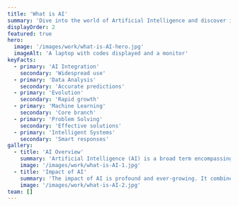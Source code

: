 ```yaml
---
title: 'What is AI'
summary: 'Dive into the world of Artificial Intelligence and discover its transformative impact.'
displayOrder: 2
featured: true
hero:
  image: '/images/work/what-is-AI-hero.jpg'
  imageAlt: 'A laptop with codes displayed and a monitor'
keyFacts:
  - primary: 'AI Integration'
    secondary: 'Widespread use'
  - primary: 'Data Analysis'
    secondary: 'Accurate predictions'
  - primary: 'Evolution'
    secondary: 'Rapid growth'
  - primary: 'Machine Learning'
    secondary: 'Core branch'
  - primary: 'Problem Solving'
    secondary: 'Effective solutions'
  - primary: 'Intelligent Systems'
    secondary: 'Smart responses'
gallery:
  - title: 'AI Overview'
    summary: 'Artificial Intelligence (AI) is a broad term encompassing subfields like deep learning and machine learning. These fields involve algorithms aimed at creating systems capable of making predictions or responses based on data, essentially simulating intelligent behavior in computers.'
    image: '/images/work/what-is-AI-1.jpg'
  - title: 'Impact of AI'
    summary: 'The impact of AI is profound and ever-growing. It combines datasets and computer science to empower problem-solving abilities. With technological advancements, AI integration into daily life has become more pronounced, challenging our understanding of its capabilities as it evolves to perform a myriad of tasks.'
    image: '/images/work/what-is-AI-2.jpg'
team: []
---
```

